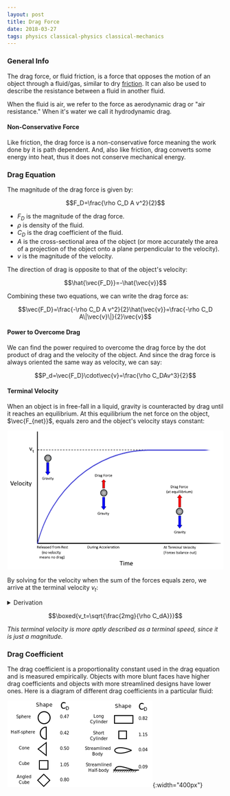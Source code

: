 ```yaml
---
layout: post
title: Drag Force
date: 2018-03-27
tags: physics classical-physics classical-mechanics
---
```

### General Info
The drag force, or fluid friction, is a force that opposes the motion of an object through a fluid/gas, similar to dry [friction](\friction). It can also be used to describe the resistance between a fluid in another fluid.

When the fluid is air, we refer to the force as aerodynamic drag or "air resistance." When it's water we call it hydrodynamic drag.

#### Non-Conservative Force
Like friction, the drag force is a non-conservative force meaning the work done by it is path dependent. And, also like friction, drag converts some energy into heat, thus it does not conserve mechanical energy.
$\renewcommand{\vec}[1]{\mathbf{#1}}$

### Drag Equation
The magnitude of the drag force is given by:

$$F_D=\frac{\rho C_D A v^2}{2}$$

- $F_D$ is the magnitude of the drag force.
- $\rho$ is density of the fluid.
- $C_D$ is the drag coefficient of the fluid.
- $A$ is the cross-sectional area of the object (or more accurately the area of a projection of the object onto a plane perpendicular to the velocity).
- $v$ is the magnitude of the velocity.

<!--more-->

The direction of drag is opposite to that of the object's velocity:

$$\hat{\vec{F_D}}=-\hat{\vec{v}}$$

Combining these two equations, we can write the drag force as:

$$\vec{F_D}=\frac{-\rho C_D A v^2}{2}\hat{\vec{v}}=\frac{-\rho C_D A\|\vec{v}\|}{2}\vec{v}$$

#### Power to Overcome Drag
We can find the power required to overcome the drag force by the dot product of drag and the velocity of the object. And since the drag force is always oriented the same way as velocity, we can say:

$$P_d=\vec{F_D}\cdot\vec{v}=\frac{\rho C_DAv^3}{2}$$

#### Terminal Velocity
When an object is in free-fall in a liquid, gravity is counteracted by drag until it reaches an equilibrium. At this equilibrium the net force on the object, $\vec{F_{net}}$, equals zero and the object's velocity stays constant:

![terminalvel](/assets/physics/terminal_velocity.png?style=centerme)

By solving for the velocity when the sum of the forces equals zero, we arrive at the terminal velocity $v_t$:

<details><summary>Derivation</summary><p>$$\begin{align*}
F_D-F_g=0 \tag{drag and gravity cancel out}\\
F_D=F_g\\
\frac{\rho C_DAv^2}{2}=mg\\
v^2=\frac{2mg}{\rho C_DAv^2}
\end{align*}$$</p></details>

$$\boxed{v_t=\sqrt{\frac{2mg}{\rho C_dA}}}$$

*This terminal velocity is more aptly described as a terminal speed, since it is just a magnitude.*

### Drag Coefficient
The drag coefficient is a proportionality constant used in the drag equation and is measured empirically. Objects with more blunt faces have higher drag coefficients and objects with more streamlined designs have lower ones. Here is a diagram of different drag coefficients in a particular fluid:

![dragCOF](/assets/physics/drag_coefficients.png?style=centerme){:width="400px"}
